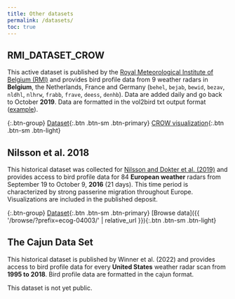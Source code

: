 ```yaml
---
title: Other datasets
permalink: /datasets/
toc: true
---
```


## RMI_DATASET_CROW

This active dataset is published by the [Royal Meteorological Institute of Belgium (RMI)](https://meteo.be) and provides bird profile data from 9 weather radars in **Belgium**, the Netherlands, France and Germany (`behel`, `bejab`, `bewid`, `bezav`, `nldhl`, `nlhrw`, `frabb`, `frave`, `deess`, `denhb`). Data are added daily and go back to October **2019**. Data are formatted in the vol2bird txt output format ([example](https://opendata.meteo.be/ftp/observations/radar/vbird/behel/2019/behel_vpts_20191015.txt)).

{:.btn-group}
[Dataset](https://opendata.meteo.be/geonetwork/srv/eng/catalog.search#/metadata/RMI_DATASET_CROW){:.btn .btn-sm .btn-primary}
[CROW visualization](https://www.meteo.be/birddetection){:.btn .btn-sm .btn-light}

## Nilsson et al. 2018

This historical dataset was collected for [Nilsson and Dokter et al. (2019)](https://doi.org/10.1111/ecog.04003) and provides access to bird profile data for 84 **European weather** radars from September 19 to October 9, **2016** (21 days). This time period is characterized by strong passerine migration throughout Europe. Visualizations are included in the published deposit.

{:.btn-group}
[Dataset](https://doi.org/10.5281/zenodo.1172801){:.btn .btn-sm .btn-primary}
[Browse data]({{ '/browse/?prefix=ecog-04003/' | relative_url }}){:.btn .btn-sm .btn-light}

## The Cajun Data Set

This historical dataset is published by Winner et al. (2022) and provides access to bird profile data for every **United States** weather radar scan from **1995 to 2018**. Bird profile data are formatted in the cajun format.

This dataset is not yet public.<!-- [Dataset](https://darkecology.github.io/cajun/){:.btn .btn-sm .btn-primary} -->
